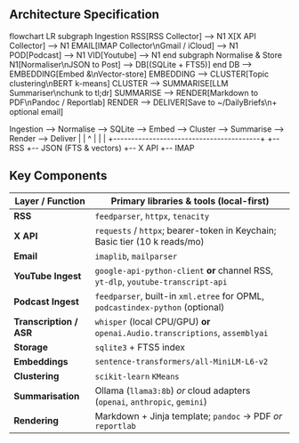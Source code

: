 ## Architecture Specification
flowchart LR
    subgraph Ingestion
        RSS[RSS Collector] --> N1
        X[X API Collector] --> N1
        EMAIL[IMAP Collector\nGmail / iCloud] --> N1
		POD[Podcast] --> N1
		VID[Youtube] --> N1
    end
    subgraph Normalise & Store
        N1[Normaliser\nJSON to Post] --> DB[(SQLite + FTS5)]
    end
    DB --> EMBEDDING[Embed &\nVector-store]
    EMBEDDING --> CLUSTER[Topic clustering\nBERT k-means]
    CLUSTER --> SUMMARISE[LLM Summariser\nchunk to tl;dr]
    SUMMARISE --> RENDER[Markdown to PDF\nPandoc / Reportlab]
    RENDER --> DELIVER[Save to ~/DailyBriefs\n+ optional email]

Ingestion --> Normalise --> SQLite --> Embed --> Cluster --> Summarise --> Render --> Deliver
   |            |             ^                                         |
   |            |             +-----------------------------------------+
   +-- RSS      +-- JSON      (FTS & vectors)
   +-- X API
   +-- IMAP

## Key Components
| Layer / Function      | Primary libraries & tools (local-first)                                    |
|-----------------------|-----------------------------------------------------------------------------|
| **RSS**               | `feedparser`, `httpx`, `tenacity`                                           |
| **X API**             | `requests` / `httpx`; bearer-token in Keychain; Basic tier (10 k reads/mo)   |
| **Email**             | `imaplib`, `mailparser`                                                     |
| **YouTube Ingest**    | `google-api-python-client` **or** channel RSS, `yt-dlp`, `youtube-transcript-api` |
| **Podcast Ingest**    | `feedparser`, built-in `xml.etree` for OPML, `podcastindex-python` (optional) |
| **Transcription / ASR** | `whisper` (local CPU/GPU) **or** `openai.Audio.transcriptions`, `assemblyai` |
| **Storage**           | `sqlite3` + FTS5 index                                                      |
| **Embeddings**        | `sentence-transformers/all-MiniLM-L6-v2`                                    |
| **Clustering**        | `scikit-learn` `KMeans`                                                     |
| **Summarisation**     | Ollama (`llama3:8b`) *or* cloud adapters (`openai`, `anthropic`, `gemini`)  |
| **Rendering**         | Markdown + Jinja template; `pandoc` → PDF *or* `reportlab`                  |
